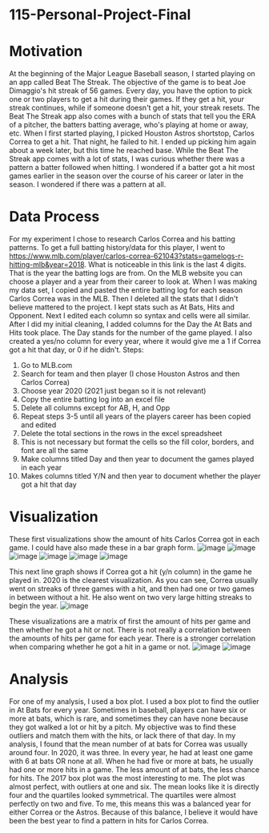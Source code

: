 # 115-Personal-Project-Final
# Motivation
At the beginning of the Major League Baseball season, I started playing on an app called Beat The Streak. The objective of the game is to beat Joe Dimaggio's hit streak of 56 games. Every day, you have the option to pick one or two players to get a hit during their games. If they get a hit, your streak continues, while if someone doesn't get a hit, your streak resets. The Beat The Streak app also comes with a bunch of stats that tell you the ERA of a pitcher, the batters batting average, who's playing at home or away, etc. When I first started playing, I picked Houston Astros shortstop, Carlos Correa to get a hit. That night, he failed to hit. I ended up picking him again about a week later, but this time he reached base. While the Beat The Streak app comes with a lot of stats, I was curious whether there was a pattern a batter followed when hitting. I wondered if a batter got a hit most games earlier in the season over the course of his career or later in the season. I wondered if there was a pattern at all. 

# Data Process
For my experiment I chose to research Carlos Correa and his batting patterns. To get a full batting history/data for this player, I went to https://www.mlb.com/player/carlos-correa-621043?stats=gamelogs-r-hitting-mlb&year=2018. What is noticeable in this link is the last 4 digits. That is the year the batting logs are from. On the MLB website you can choose a player and a year from their career to look at. When I was making my data set, I copied and pasted the entire batting log for each season Carlos Correa was in the MLB. Then I deleted all the stats that I didn't believe mattered to the project. I kept stats such as At Bats, Hits and Opponent. Next I edited each column so syntax and cells were all similar. After I did my initial cleaning, I added columns for the Day the At Bats and Hits took place. The Day stands for the number of the game played. I also created a yes/no column for every year, where it would give me a 1 if Correa got a hit that day, or 0 if he didn't. 
Steps:
1. Go to MLB.com
2. Search for team and then player (I chose Houston Astros and then Carlos Correa)
3. Choose year 2020 (2021 just began so it is not relevant)
4. Copy the entire batting log into an excel file
5. Delete all columns except for AB, H, and Opp
6. Repeat steps 3-5 until all years of the players career has been copied and edited
7. Delete the total sections in the rows in the excel spreadsheet
8. This is not necessary but format the cells so the fill color, borders, and font are all the same
9. Make columns titled Day and then year to document the games played in each year
10. Makes columns titled Y/N and then year to document whether the player got a hit that day

# Visualization
These first visualizations show the amount of hits Carlos Correa got in each game. I could have also made these in a bar graph form.
![image](https://user-images.githubusercontent.com/79551443/115945162-3efc9d80-a46f-11eb-8677-fa10640a2f48.png)
![image](https://user-images.githubusercontent.com/79551443/115945137-170d3a00-a46f-11eb-9d82-5fdc976f34bc.png)
![image](https://user-images.githubusercontent.com/79551443/115945171-4a4fc900-a46f-11eb-9a03-a43fda632032.png)
![image](https://user-images.githubusercontent.com/79551443/115945181-55a2f480-a46f-11eb-9d53-4eee2dc0913f.png)
![image](https://user-images.githubusercontent.com/79551443/115945191-5d629900-a46f-11eb-874f-e61436fdab18.png)
![image](https://user-images.githubusercontent.com/79551443/115945197-63f11080-a46f-11eb-9b07-15ebc30d5126.png)

This next line graph shows if Correa got a hit (y/n column) in the game he played in. 2020 is the clearest visualization. As you can see, Correa usually went on streaks of three games with a hit, and then had one or two games in between without a hit. He also went on two very large hitting streaks to begin the year.
![image](https://user-images.githubusercontent.com/79551443/115945258-baf6e580-a46f-11eb-937a-98cfbbdc1f9f.png)

These visualizations are a matrix of first the amount of hits per game and then whether he got a hit or not. There is not really a correlation between the amounts of hits per game for each year. There is a stronger correlation when comparing whether he got a hit in a game or not.
![image](https://user-images.githubusercontent.com/79551443/115945350-36589700-a470-11eb-9ff2-d14db26a9665.png)
![image](https://user-images.githubusercontent.com/79551443/115945356-41132c00-a470-11eb-9bae-8ac38fadbf80.png)


# Analysis
For one of my analysis, I used a box plot. I used a box plot to find the outlier in At Bats for every year. Sometimes in baseball, players can have six or more at bats, which is rare, and sometimes they can have none because they got walked a lot or hit by a pitch. My objective was to find these outliers and match them with the hits, or lack there of that day. In my analysis, I found that the mean number of at bats for Correa was usually around four. In 2020, it was three. In every year, he had at least one game with 6 at bats OR none at all. When he had five or more at bats, he usually had one or more hits in a game. The less amount of at bats, the less chance for hits. The 2017 box plot was the most interesting to me. The plot was almost perfect, with outliers at one and six. The mean looks like it is directly four and the quartiles looked symmetrical. The quartiles were almost perfectly on two and five. To me, this means this was a balanced year for either Correa or the Astros. Because of this balance, I believe it would have been the best year to find a pattern in hits for Carlos Correa.




